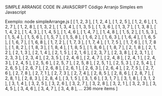 SIMPLE ARRANGE CODE IN JAVASCRIPT
Código Arranjo Simples em Javascript

Exemplo: 
node simpleArrange.js
[
[ 1, 2, 3 ], [ 1, 2, 4 ], [ 1, 2, 5 ], [ 1, 2, 6 ], [ 1, 2, 7 ],
[ 1, 2, 8 ], [ 1, 3, 2 ], [ 1, 3, 4 ], [ 1, 3, 5 ], [ 1, 3, 6 ],
[ 1, 3, 7 ], [ 1, 3, 8 ], [ 1, 4, 2 ], [ 1, 4, 3 ], [ 1, 4, 5 ],
[ 1, 4, 6 ], [ 1, 4, 7 ], [ 1, 4, 8 ], [ 1, 5, 2 ], [ 1, 5, 3 ],
[ 1, 5, 4 ], [ 1, 5, 6 ], [ 1, 5, 7 ], [ 1, 5, 8 ], [ 1, 6, 2 ],
[ 1, 6, 3 ], [ 1, 6, 4 ], [ 1, 6, 5 ], [ 1, 6, 7 ], [ 1, 6, 8 ],
[ 1, 7, 2 ], [ 1, 7, 3 ], [ 1, 7, 4 ], [ 1, 7, 5 ], [ 1, 7, 6 ],
[ 1, 7, 8 ], [ 1, 8, 2 ], [ 1, 8, 3 ], [ 1, 8, 4 ], [ 1, 8, 5 ],
[ 1, 8, 6 ], [ 1, 8, 7 ], [ 2, 1, 8 ], [ 2, 1, 2 ], [ 2, 1, 3 ],
[ 2, 1, 4 ], [ 2, 1, 5 ], [ 2, 1, 6 ], [ 2, 3, 7 ], [ 2, 3, 8 ],
[ 2, 3, 1 ], [ 2, 3, 3 ], [ 2, 3, 4 ], [ 2, 3, 5 ], [ 2, 4, 6 ],
[ 2, 4, 7 ], [ 2, 4, 8 ], [ 2, 4, 1 ], [ 2, 4, 3 ], [ 2, 4, 5 ],
[ 2, 5, 6 ], [ 2, 5, 7 ], [ 2, 5, 8 ], [ 2, 5, 1 ], [ 2, 5, 3 ],
[ 2, 5, 4 ], [ 2, 6, 5 ], [ 2, 6, 7 ], [ 2, 6, 8 ], [ 2, 6, 1 ],
[ 2, 6, 3 ], [ 2, 6, 4 ], [ 2, 7, 5 ], [ 2, 7, 6 ], [ 2, 7, 8 ],
[ 2, 7, 1 ], [ 2, 7, 3 ], [ 2, 7, 4 ], [ 2, 8, 5 ], [ 2, 8, 6 ],
[ 2, 8, 7 ], [ 2, 8, 1 ], [ 2, 8, 3 ], [ 2, 8, 4 ], [ 3, 1, 5 ],
[ 3, 1, 6 ], [ 3, 1, 7 ], [ 3, 1, 8 ], [ 3, 1, 2 ], [ 3, 1, 4 ],
[ 3, 2, 5 ], [ 3, 2, 6 ], [ 3, 2, 7 ], [ 3, 2, 8 ], [ 3, 2, 1 ],
[ 3, 2, 3 ], [ 3, 4, 5 ], [ 3, 4, 6 ], [ 3, 4, 7 ], [ 3, 4, 8 ],
... 236 more items
]
